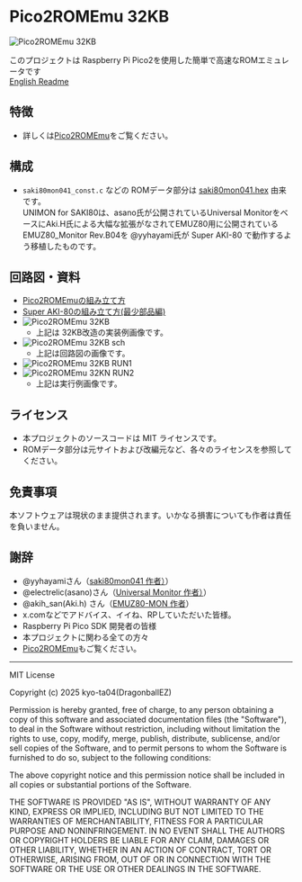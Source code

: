 # Pico2ROMEmu 32KB
![Pico2ROMEmu 32KB](./IMG/Pico2ROMEmuBR_32KB_img.jpg)
<!-- [Pico2ROMEmuBR](./IMG/Pico2ROMEmuPCB_68nano_img_2_1.jpg) -->
このプロジェクトは Raspberry Pi Pico2を使用した簡単で高速なROMエミュレータです   
[English Readme](./README.en.md)
## 特徴
- 詳しくは[Pico2ROMEmu](https://github.com/kyo-ta04/Pico2ROMEmuBR)をご覧ください。

## 構成
- `saki80mon041_const.c` などの ROMデータ部分は [saki80mon041.hex](https://github.com/yyhayami/saki80mon041) 由来です。  
UNIMON for SAKI80は、asano氏が公開されているUniversal MonitorをベースにAki.H氏による大幅な拡張がなされてEMUZ80用に公開されているEMUZ80_Monitor Rev.B04を @yyhayami氏が Super AKI-80 で動作するよう移植したものです。

## 回路図・資料
- [Pico2ROMEmuの組み立て方](https://note.com/quiet_duck4046/n/n425d6b7e8d55?sub_rt=share_sb)
- [Super AKI-80の組み立て方(最少部品編)](https://note.com/quiet_duck4046/n/n32906e1dfb96?sub_rt=share_sb)
- ![Pico2ROMEmu 32KB](./IMG/Pico2ROMEmu_32KB.jpg)
  - 上記は 32KB改造の実装例画像です。
- ![Pico2ROMEmu 32KB sch](./IMG/Pico2ROMEmu32KB_sch.jpg)
  - 上記は回路図の画像です。
- ![Pico2ROMEmu 32KB RUN1](./IMG/Pico2ROMEmu_32KB_RUN_1.png)
- ![Pico2ROMEmu 32KN RUN2](./IMG/Pico2ROMEmu_32KB_RUN_2.png)
  - 上記は実行例画像です。

## ライセンス
- 本プロジェクトのソースコードは MIT ライセンスです。
- ROMデータ部分は元サイトおよび改編元など、各々のライセンスを参照してください。

## 免責事項
本ソフトウェアは現状のまま提供されます。いかなる損害についても作者は責任を負いません。

## 謝辞
- @yyhayamiさん（[saki80mon041 作者）](https://github.com/yyhayami/saki80mon041)）
- @electrelic(asano)さん（[Universal Monitor 作者）](https://electrelic.com/electrelic/node/1317)）
- @akih_san(Aki.h) さん（[EMUZ80-MON 作者](https://github.com/akih-san/EMUZ80-MON)）
- x.comなどでアドバイス、イイね、RPしていただいた皆様。
- Raspberry Pi Pico SDK 開発者の皆様
- 本プロジェクトに関わる全ての方々
- [Pico2ROMEmu](https://github.com/kyo-ta04/Pico2ROMEmuBR)もご覧ください。

---

MIT License

Copyright (c) 2025 kyo-ta04(DragonballEZ)

Permission is hereby granted, free of charge, to any person obtaining a copy
of this software and associated documentation files (the "Software"), to deal
in the Software without restriction, including without limitation the rights
to use, copy, modify, merge, publish, distribute, sublicense, and/or sell
copies of the Software, and to permit persons to whom the Software is
furnished to do so, subject to the following conditions:

The above copyright notice and this permission notice shall be included in all
copies or substantial portions of the Software.

THE SOFTWARE IS PROVIDED "AS IS", WITHOUT WARRANTY OF ANY KIND, EXPRESS OR
IMPLIED, INCLUDING BUT NOT LIMITED TO THE WARRANTIES OF MERCHANTABILITY,
FITNESS FOR A PARTICULAR PURPOSE AND NONINFRINGEMENT. IN NO EVENT SHALL THE
AUTHORS OR COPYRIGHT HOLDERS BE LIABLE FOR ANY CLAIM, DAMAGES OR OTHER
LIABILITY, WHETHER IN AN ACTION OF CONTRACT, TORT OR OTHERWISE, ARISING FROM,
OUT OF OR IN CONNECTION WITH THE SOFTWARE OR THE USE OR OTHER DEALINGS IN THE
SOFTWARE.
